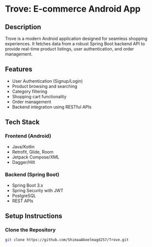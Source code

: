 # Trove: E-commerce Android App

## Description
Trove is a modern Android application designed for seamless shopping experiences. It fetches data from a robust Spring Boot backend API to provide real-time product listings, user authentication, and order management.

## Features
- User Authentication (Signup/Login)
- Product browsing and searching
- Category filtering
- Shopping cart functionality
- Order management
- Backend integration using RESTful APIs

## Tech Stack
### Frontend (Android)
- Java/Kotlin
- Retrofit, Glide, Room
- Jetpack Compose/XML
- Dagger/Hilt
### Backend (Spring Boot)
- Spring Boot 3.x
- Spring Security with JWT
- PostgreSQL
- REST APIs

## Setup Instructions
### Clone the Repository
```bash
git clone https://github.com/ShimaaAboelmagd257/Trove.git

